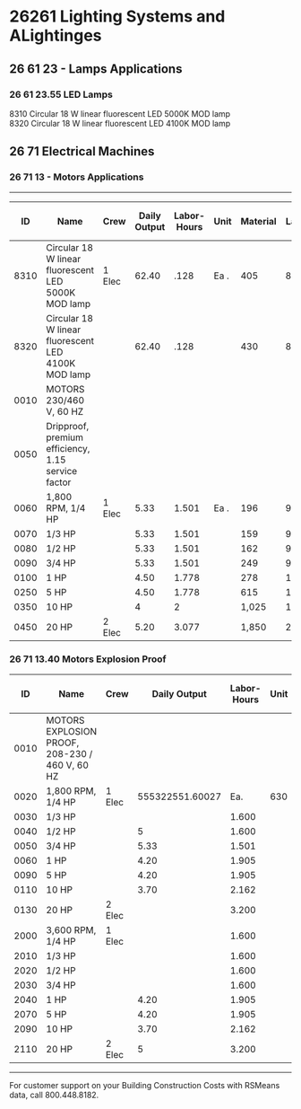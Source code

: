 # 26261 Lighting Systems and ALightinges

## 26 61 23 - Lamps Applications

### 26 61 23.55 LED Lamps

8310 Circular 18 W linear fluorescent LED 5000K MOD lamp  
8320 Circular 18 W linear fluorescent LED 4100K MOD lamp

## 26 71 Electrical Machines

### 26 71 13 - Motors Applications

---

| ID    | Name                                             | Crew   | Daily Output | Labor-Hours | Unit | Material | Labor  | Equipment | Total   | Total Incl O&P |
|-------|--------------------------------------------------|--------|-------------|-------------|------|----------|--------|-----------|---------|----------------|
| 8310  | Circular 18 W linear fluorescent LED 5000K MOD lamp | 1 Elec | 62.40       | .128        | Ea . | 405      | 8.50   |           | 413.50  | 460            |
| 8320  | Circular 18 W linear fluorescent LED 4100K MOD lamp |        | 62.40       | .128        |      | 430      | 8.50   |           | 438.50  | 490            |
| 0010  | MOTORS 230/460 V, 60 HZ                          |        |             |             |      |          |        |           |         |                |
| 0050  | Dripproof, premium efficiency, 1.15 service factor|        |             |             |      |          |        |           |         |                |
| 0060  | 1,800 RPM, 1/4 HP                                | 1 Elec | 5.33        | 1.501       | Ea . | 196      | 99.50  |           | 295.50  | 365            |
| 0070  | 1/3 HP                                           |        | 5.33        | 1.501       |      | 159      | 99.50  |           | 258.50  | 325            |
| 0080  | 1/2 HP                                           |        | 5.33        | 1.501       |      | 162      | 99.50  |           | 261.50  | 325            |
| 0090  | 3/4 HP                                           |        | 5.33        | 1.501       |      | 249      | 99.50  |           | 348.50  | 420            |
| 0100  | 1 HP                                             |        | 4.50        | 1.778       |      | 278      | 118    |           | 396     | 480            |
| 0250  | 5 HP                                             |        | 4.50        | 1.778       |      | 615      | 118    |           | 733     | 855            |
| 0350  | 10 HP                                            |        | 4           | 2           |      | 1,025    | 132    |           | 1,157   | 1,325          |
| 0450  | 20 HP                                            | 2 Elec | 5.20        | 3.077       |      | 1,850    | 204    |           | 2,054   | 2,350          |

### 26 71 13.40 Motors Explosion Proof

| ID    | Name                                             | Crew   | Daily Output | Labor-Hours | Unit | Material | Labor  | Equipment | Total   | Total Incl O&P |
|-------|--------------------------------------------------|--------|-------------|-------------|------|----------|--------|-----------|---------|----------------|
| 0010  | MOTORS EXPLOSION PROOF, 208-230 / 460 V, 60 HZ   |        |             |             |      |          |        |           |         |                |
| 0020  | 1,800 RPM, 1/4 HP                                | 1 Elec | 555322551.60027 | Ea.    | 630      | 106    |           | 736     | 850            |
| 0030  | 1/3 HP                                           |        |             | 1.600       |      | 500      | 106    |           | 606     | 705            |
| 0040  | 1/2 HP                                           |        | 5           | 1.600       |      | 940      | 106    |           | 1,046   | 1,175          |
| 0050  | 3/4 HP                                           |        | 5.33        | 1.501       |      | 885      | 99.50  |           | 984.50  | 1,125          |
| 0060  | 1 HP                                             |        | 4.20        | 1.905       |      | 560      | 126    |           | 686     | 800            |
| 0090  | 5 HP                                             |        | 4.20        | 1.905       |      | 890      | 126    |           | 1,016   | 1,150          |
| 0110  | 10 HP                                            |        | 3.70        | 2.162       |      | 1,300    | 143    |           | 1,443   | 1,650          |
| 0130  | 20 HP                                            | 2 Elec |             | 3.200       |      | 2,125    | 212    |           | 2,337   | 2,650          |
| 2000  | 3,600 RPM, 1/4 HP                                | 1 Elec |             | 1.600       |      | 420      | 106    |           | 526     | 620            |
| 2010  | 1/3 HP                                           |        |             | 1.600       |      | 445      | 106    |           | 551     | 645            |
| 2020  | 1/2 HP                                           |        |             | 1.600       |      | 630      | 106    |           | 736     | 845            |
| 2030  | 3/4 HP                                           |        |             | 1.600       |      | 645      | 106    |           | 751     | 865            |
| 2040  | 1 HP                                             |        | 4.20        | 1.905       |      | 605      | 126    |           | 731     | 850            |
| 2070  | 5 HP                                             |        | 4.20        | 1.905       |      | 975      | 126    |           | 1,101   | 1,250          |
| 2090  | 10 HP                                            |        | 3.70        | 2.162       |      | 1,275    | 143    |           | 1,418   | 1,625          |
| 2110  | 20 HP                                            | 2 Elec | 5           | 3.200       |      | 2,150    | 212    |           | 2,362   | 2,675          |

---

For customer support on your Building Construction Costs with RSMeans data, call 800.448.8182.